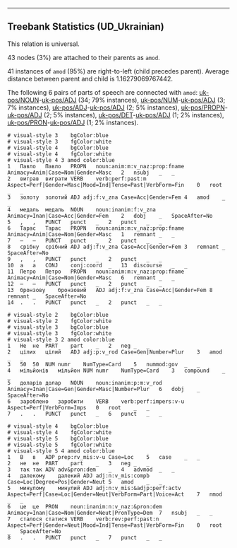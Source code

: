 

--------------------------------------------------------------------------------

## Treebank Statistics (UD_Ukrainian)

This relation is universal.

43 nodes (3%) are attached to their parents as `amod`.

41 instances of `amod` (95%) are right-to-left (child precedes parent).
Average distance between parent and child is 1.16279069767442.

The following 6 pairs of parts of speech are connected with `amod`: [uk-pos/NOUN]()-[uk-pos/ADJ]() (34; 79% instances), [uk-pos/NUM]()-[uk-pos/ADJ]() (3; 7% instances), [uk-pos/ADJ]()-[uk-pos/ADJ]() (2; 5% instances), [uk-pos/PROPN]()-[uk-pos/ADJ]() (2; 5% instances), [uk-pos/DET]()-[uk-pos/ADJ]() (1; 2% instances), [uk-pos/PRON]()-[uk-pos/ADJ]() (1; 2% instances).


~~~ conllu
# visual-style 3	bgColor:blue
# visual-style 3	fgColor:white
# visual-style 4	bgColor:blue
# visual-style 4	fgColor:white
# visual-style 4 3 amod	color:blue
1	Павло	Павло	PROPN	noun:anim:m:v_naz:prop:fname	Animacy=Anim|Case=Nom|Gender=Masc	2	nsubj	_	_
2	виграв	виграти	VERB	verb:perf:past:m	Aspect=Perf|Gender=Masc|Mood=Ind|Tense=Past|VerbForm=Fin	0	root	_	_
3	золоту	золотий	ADJ	adj:f:v_zna	Case=Acc|Gender=Fem	4	amod	_	_
4	медаль	медаль	NOUN	noun:inanim:f:v_zna	Animacy=Inan|Case=Acc|Gender=Fem	2	dobj	_	SpaceAfter=No
5	,	,	PUNCT	punct	_	2	punct	_	_
6	Тарас	Тарас	PROPN	noun:anim:m:v_naz:prop:fname	Animacy=Anim|Case=Nom|Gender=Masc	1	remnant	_	_
7	—	—	PUNCT	punct	_	2	punct	_	_
8	срібну	срібний	ADJ	adj:f:v_zna	Case=Acc|Gender=Fem	3	remnant	_	SpaceAfter=No
9	,	,	PUNCT	punct	_	2	punct	_	_
10	а	а	CONJ	conj:coord	_	13	discourse	_	_
11	Петро	Петро	PROPN	noun:anim:m:v_naz:prop:fname	Animacy=Anim|Case=Nom|Gender=Masc	6	remnant	_	_
12	—	—	PUNCT	punct	_	2	punct	_	_
13	бронзову	бронзовий	ADJ	adj:f:v_zna	Case=Acc|Gender=Fem	8	remnant	_	SpaceAfter=No
14	.	.	PUNCT	punct	_	2	punct	_	_

~~~


~~~ conllu
# visual-style 2	bgColor:blue
# visual-style 2	fgColor:white
# visual-style 3	bgColor:blue
# visual-style 3	fgColor:white
# visual-style 3 2 amod	color:blue
1	Не	не	PART	part	_	2	neg	_	_
2	цілих	цілий	ADJ	adj:p:v_rod	Case=Gen|Number=Plur	3	amod	_	_
3	50	50	NUM	numr	NumType=Card	5	nummod:gov	_	_
4	мільйонів	мільйон	NUM	numr	NumType=Card	3	compound	_	_
5	доларів	долар	NOUN	noun:inanim:p:m:v_rod	Animacy=Inan|Case=Gen|Gender=Masc|Number=Plur	6	dobj	_	SpaceAfter=No
6	зароблено	заробити	VERB	verb:perf:impers:v-u	Aspect=Perf|VerbForm=Imps	0	root	_	_
7	.	.	PUNCT	punct	_	6	punct	_	_

~~~


~~~ conllu
# visual-style 4	bgColor:blue
# visual-style 4	fgColor:white
# visual-style 5	bgColor:blue
# visual-style 5	fgColor:white
# visual-style 5 4 amod	color:blue
1	В	в	ADP	prep:rv_mis:v-u	Case=Loc	5	case	_	_
2	не	не	PART	part	_	3	neg	_	_
3	так	так	ADV	adv&pron:dem	_	4	advmod	_	_
4	далекому	далекий	ADJ	adj:n:v_mis:compb	Case=Loc|Degree=Pos|Gender=Neut	5	amod	_	_
5	минулому	минулий	ADJ	adj:n:v_mis:&adjp:perf:actv	Aspect=Perf|Case=Loc|Gender=Neut|VerbForm=Part|Voice=Act	7	nmod	_	_
6	це	це	PRON	noun:inanim:n:v_naz:&pron:dem	Animacy=Inan|Case=Nom|Gender=Neut|PronType=Dem	7	nsubj	_	_
7	сталося	статися	VERB	verb:rev:perf:past:n	Aspect=Perf|Gender=Neut|Mood=Ind|Tense=Past|VerbForm=Fin	0	root	_	SpaceAfter=No
8	.	.	PUNCT	punct	_	7	punct	_	_

~~~


